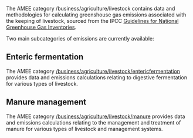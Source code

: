 The AMEE category /business/agriculture/livestock contains data and
methodologies for calculating greenshouse gas emissions associated with
the keeping of livestock, sourced from the IPCC [Guidelines for National
Greenhouse Gas
Inventories](http://www.ipcc-nggip.iges.or.jp/public/2006gl/pdf/4_Volume4/V4_05_Ch5_Cropland.pdf).

Two main subcategories of emissions are currently available:

## Enteric fermentation

The AMEE category
[/business/agriculture/livestock/entericfermentation](Enteric_fermentation)
provides data and emissions calculations relating to digestive
fermentation for various types of livestock.

## Manure management

The AMEE category
[/business/agriculture/livestock/manure](Manure_management) provides
data and emissions calculations relating to the management and treatment
of manure for various types of livestock and management systems.

